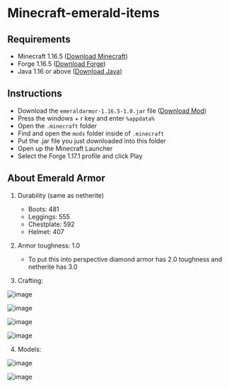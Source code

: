 # Minecraft-emerald-items

## Requirements
- Minecraft 1.16.5 ([Download Minecraft](https://www.minecraft.net/en-us))
- Forge 1.16.5 ([Download Forge](https://files.minecraftforge.net/net/minecraftforge/forge/))
- Java 1.16 or above ([Download Java](https://www.oracle.com/java/technologies/downloads/#jdk17-windows))

## Instructions
- Download the `emeraldarmor-1.16.5-1.0.jar` file ([Download Mod](https://github.com/4vstin/emerald-armor-mod-download/blob/main/emeraldarmor-1.17.1-1.0.0.jar))
- Press the windows + r key and enter `%appdata%`
- Open the `.minecraft` folder
- Find and open the `mods` folder inside of `.minecraft`
- Put the .jar file you just downloaded into this folder
- Open up the Minecraft Launcher
- Select the Forge 1.17.1 profile and click Play

## About Emerald Armor
1. Durability (same as netherite)
   - Boots: 481
   - Leggings: 555
   - Chestplate: 592
   - Helmet: 407
2. Armor toughness: 1.0
   - To put this into perspective diamond armor has 2.0 toughness and netherite has 3.0

3. Crafting:

![image](https://user-images.githubusercontent.com/86859941/140659872-6845e862-3ee3-4158-86a8-d4af3a039a7d.png)

![image](https://user-images.githubusercontent.com/86859941/140659769-3a987808-66d9-4ce8-9a21-ab6e7a312b3c.png)

![image](https://user-images.githubusercontent.com/86859941/140659791-4908c0c0-7f82-41fa-a85a-f3e5db5a4374.png)

![image](https://user-images.githubusercontent.com/86859941/140659843-331ad267-42a8-4d19-83d9-6a0be102c315.png)

4. Models:

![image](https://user-images.githubusercontent.com/86859941/140660102-845c2b79-3b3c-4076-afcc-d42abaf83279.png)


![image](https://user-images.githubusercontent.com/86859941/140660015-0a9601c5-7570-4923-af47-e4a66895e11c.png)
